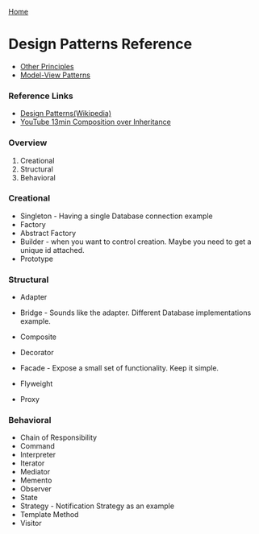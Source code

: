 [Home](../)

# Design Patterns Reference

- [Other Principles](./principles.md)
- [Model-View Patterns](./modelviewpatterns.md)

### Reference Links

- [Design Patterns(Wikipedia)](https://en.wikipedia.org/wiki/Design_Patterns)
- [YouTube 13min Composition over Inheritance](https://www.youtube.com/watch?v=pQm-BqK2fhc)

### Overview

1. Creational
2. Structural
3. Behavioral

### Creational

- Singleton - Having a single Database connection example
- Factory
- Abstract Factory
- Builder - when you want to control creation. Maybe you need to get a unique id attached.
- Prototype

### Structural

- Adapter
- Bridge - Sounds like the adapter. Different Database implementations example.
- Composite
- Decorator
- Facade - Expose a small set of functionality. Keep it simple.
- Flyweight

- Proxy

### Behavioral

- Chain of Responsibility
- Command
- Interpreter
- Iterator
- Mediator
- Memento
- Observer
- State
- Strategy - Notification Strategy as an example
- Template Method
- Visitor
